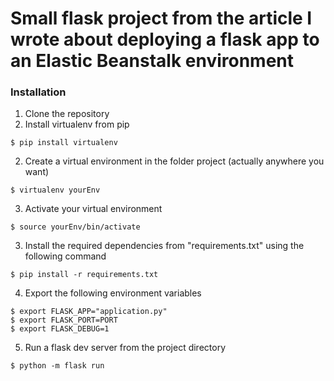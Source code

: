 # Small flask project from the article I wrote about deploying a flask app to an Elastic Beanstalk environment

### Installation

1. Clone the repository
2. Install virtualenv from pip
```
$ pip install virtualenv
```
2. Create a virtual environment in the folder project (actually anywhere you want)
```
$ virtualenv yourEnv
```
3. Activate your virtual environment 
```
$ source yourEnv/bin/activate
```
3. Install the required dependencies from "requirements.txt" using the following command
```
$ pip install -r requirements.txt 
```
4. Export the following environment variables
```
$ export FLASK_APP="application.py"
$ export FLASK_PORT=PORT
$ export FLASK_DEBUG=1
```
5. Run a flask dev server from the project directory
```
$ python -m flask run
```
   

